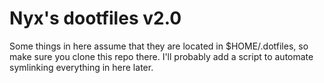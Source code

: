 # Nyx's dootfiles v2.0

Some things in here assume that they are located in $HOME/.dotfiles, so make
sure you clone this repo there.  I'll probably add a script to automate
symlinking everything in here later.
